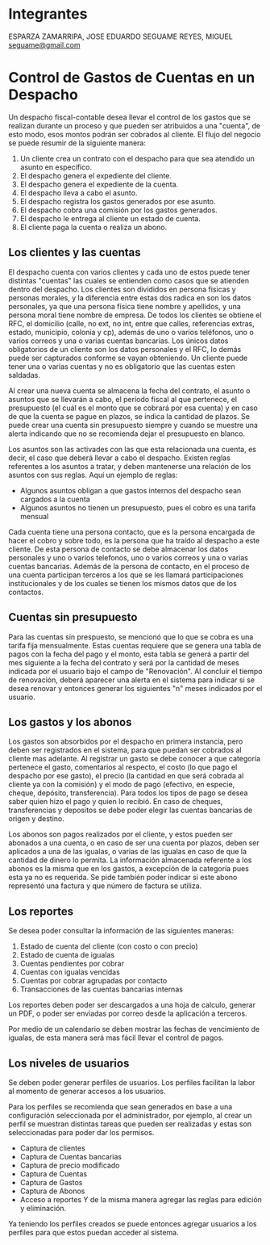 # Integrantes

ESPARZA ZAMARRIPA, JOSE EDUARDO
SEGUAME REYES, MIGUEL			seguame@gmail.com


# Control de Gastos de Cuentas en un Despacho

Un despacho fiscal-contable desea llevar el control de los gastos que se realizan durante un proceso y que pueden ser atribuidos a una "cuenta", de esto modo, esos montos podrán ser cobrados al cliente.
El flujo del negocio se puede resumir de la siguiente manera:

1. Un cliente crea un contrato con el despacho para que sea atendido un asunto en específico.
1. El despacho genera el expediente del cliente.
1. El despacho genera el expediente de la cuenta.
1. El despacho lleva a cabo el asunto.
1. El despacho registra los gastos generados por ese asunto.
1. El despacho cobra una comisión por los gastos generados.
1. El despacho le entrega al cliente un estado de cuenta.
1. El cliente paga la cuenta o realiza un abono.

## Los clientes y las cuentas
El despacho cuenta con varios clientes y cada uno de estos puede tener distintas "cuentas" las cuales se entienden como casos que se atienden dentro del despacho.
Los clientes son divididos en persona fisicas y personas morales, y la diferencia entre estas dos radica en son los datos personales, ya que una persona física tiene nombre y apellidos, y una persona moral tiene nombre de empresa.
De todos los clientes se obtiene el RFC, el domicilio (calle, no ext, no int, entre que calles, referencias extras, estado, municipio, colonia y cp), además de uno o varios teléfonos, uno o varios correos y una o varias cuentas bancarias.
Los únicos datos obligatorios de un cliente son los datos personales y el RFC, lo demás puede ser capturados conforme se vayan obteniendo.
Un cliente puede tener una o varias cuentas y no es obligatorio que las cuentas esten saldadas.

Al crear una nueva cuenta se almacena la fecha del contrato, el asunto o asuntos que se llevarán a cabo, el período fiscal al que pertenece, el presupuesto (el cuál es el monto que se cobrará por esa cuenta) y en caso de que la cuenta se pague en plazos, se indica la cantidad de plazos.
Se puede crear una cuenta sin presupuesto siempre y cuando se muestre una alerta indicando que no se recomienda dejar el presupuesto en blanco.

Los asuntos son las activades con las que esta relacionada una cuenta, es decir, el caso que deberá llevar a cabo el despacho.
Existen reglas referentes a los asuntos a tratar, y deben mantenerse una relación de los asuntos con sus reglas. Aquí un ejemplo de reglas:
* Algunos asuntos obligan a que gastos internos del despacho sean cargados a la cuenta
* Algunos asuntos no tienen un presupuesto, pues el cobro es una tarifa mensual

Cada cuenta tiene una persona contacto, que es la persona encargada de hacer el cobro y sobre todo, es la persona que ha traído al despacho a este cliente. De esta persona de contacto se debe almacenar  los datos personales y uno o varios telefonos, uno o varios correos y una o varias cuentas bancarias.
Además de la persona de contacto, en el proceso de una cuenta participan terceros a los que se les llamará participaciones institucionales y de los cuales se tienen los mismos datos que de los contactos.

## Cuentas sin presupuesto
Para las cuentas sin prespuesto, se mencionó que lo que se cobra es una tarifa fija mensualmente.
Estas cuentas requiere que se genera una tabla de pagos con la fecha del pago y el monto, esta tabla se generá a partir del mes siguiente a la fecha del contrato y será por la cantidad de meses indicada por el usuario bajo el campo de "Renovación".
Al concluir el tiempo de renovación, deberá aparecer una alerta en el sistema para indicar si se desea renovar y entonces generar los siguientes "n" meses indicados por el usuario.

## Los gastos y los abonos
Los gastos son absorbidos por el despacho en primera instancia, pero deben ser registrados en el sistema, para que puedan ser cobrados al cliente mas adelante.
Al registrar un gasto se debe conocer a que categoría pertenece el gasto, comentarios al respecto, el costo (lo que pago el despacho por ese gasto), el precio (la cantidad en que será cobrada al cliente ya con la comisión) y el modo de pago (efectivo, en especie, cheque, depósito, transferencia).
Para todos los tipos de pago se desea saber quien hizo el pago y quien lo recibió. En caso de cheques, transferencias y depositos se debe poder elegir las cuentas bancarias de origen y destino.

Los abonos son pagos realizados por el cliente, y estos pueden ser abonados a una cuenta, o en caso de ser una cuenta por plazos, deben ser aplicados a una de las igualas, o varias de las igualas en caso de que la cantidad de dinero lo permita.
La información almacenada referente a los abonos es la misma que en los gastos, a excepción de la categoría pues esta ya no es requerida. Se pide también poder indicar si este abono representó una factura y que número de factura se utiliza.

## Los reportes

Se desea poder consultar la información de las siguientes maneras:

1. Estado de cuenta del cliente (con costo o con precio)
1. Estado de cuenta de igualas
1. Cuentas pendientes por cobrar
1. Cuentas con igualas vencidas
1. Cuentas por cobrar agrupadas por contacto
1. Transacciones de las cuentas bancarias internas

Los reportes deben poder ser descargados a una hoja de calculo, generar un PDF, o poder ser enviadas por correo desde la aplicación a terceros.

Por medio de un calendario se deben mostrar las fechas de vencimiento de igualas, de esta manera será mas fácil llevar el control de pagos.

## Los niveles de usuarios

Se deben poder generar perfiles de usuarios.
Los perfiles facilitan la labor al momento de generar accesos a los usuarios.

Para los perfiles se recomienda que sean generados en base a una configuración seleccionada por el administrador, por ejemplo, al crear un perfil se muestran distintas tareas que pueden ser realizadas y estas son seleccionadas para poder dar los permisos.

* Captura de clientes
* Captura de Cuentas bancarias
* Captura de precio modificado
* Captura de Cuentas
* Captura de Gastos
* Captura de Abonos
* Acceso a reportes
Y de la misma manera agregar las reglas para edición y eliminación.

Ya teniendo los perfiles creados se puede entonces agregar usuarios a los perfiles para que estos puedan acceder al sistema.